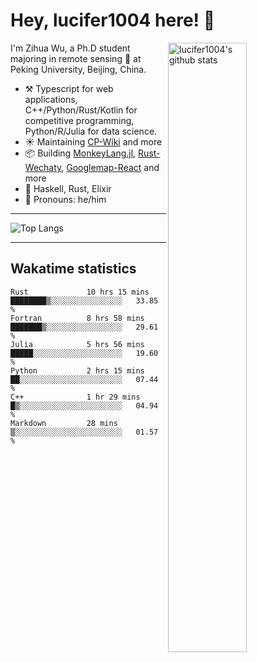 # Hey, lucifer1004 here! :wave:

<img width="50%" align="right" alt="lucifer1004's github stats" src="https://github-readme-stats.vercel.app/api?username=lucifer1004&show_icons=true">

I'm Zihua Wu, a Ph.D student majoring in remote sensing :satellite: at Peking University, Beijing, China.

- :hammer_and_pick: Typescript for web applications, C++/Python/Rust/Kotlin for competitive programming, Python/R/Julia for data science.
- :sunny: Maintaining [CP-Wiki](https://cp-wiki.vercel.app) and more 
- :package: Building [MonkeyLang.jl](https://github.com/lucifer1004/MonkeyLang.jl), [Rust-Wechaty](https://github.com/wechaty/rust-wechaty), [Googlemap-React](https://github.com/googlemap-react/googlemap-react) and more
- :seedling: Haskell, Rust, Elixir
- :man: Pronouns: he/him

---

![Top Langs](https://github-readme-stats.vercel.app/api/top-langs/?username=lucifer1004&layout=compact)

---

## Wakatime statistics

<!--START_SECTION:waka-->

```text
Rust             10 hrs 15 mins  ████████▒░░░░░░░░░░░░░░░░   33.85 %
Fortran          8 hrs 58 mins   ███████▒░░░░░░░░░░░░░░░░░   29.61 %
Julia            5 hrs 56 mins   █████░░░░░░░░░░░░░░░░░░░░   19.60 %
Python           2 hrs 15 mins   ██░░░░░░░░░░░░░░░░░░░░░░░   07.44 %
C++              1 hr 29 mins    █▒░░░░░░░░░░░░░░░░░░░░░░░   04.94 %
Markdown         28 mins         ▒░░░░░░░░░░░░░░░░░░░░░░░░   01.57 %
```

<!--END_SECTION:waka-->
